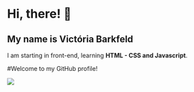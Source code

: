 # Hi, there! 👋

## My name is Victória Barkfeld
I am starting in front-end, learning **HTML - CSS and Javascript**.

#Welcome to my GitHub profile!


[<img src="https://img.shields.io/badge/linkedin-%230077B5.svg?&style=for-the-badge&logo=linkedin&logoColor=white" />](https://www.linkedin.com/in/victoria-barkfeld/) 
